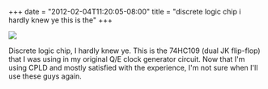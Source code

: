 ﻿+++
date = "2012-02-04T11:20:05-08:00"
title = "discrete logic chip i hardly knew ye this is the"
+++


![](http://66.media.tumblr.com/tumblr_lyvs1jA87x1qly645o1_1280.jpg)  

Discrete logic chip, I hardly knew ye. This is the 74HC109 (dual JK flip-flop)
that I was using in my original Q/E clock generator circuit. Now that I'm
using CPLD and mostly satisfied with the experience, I'm not sure when I'll
use these guys again.

